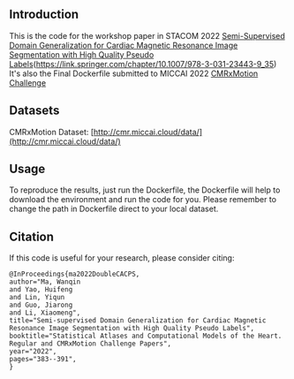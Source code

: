 ## Introduction
This is the code for the workshop paper in STACOM 2022 [Semi-Supervised Domain Generalization for Cardiac Magnetic Resonance Image Segmentation with High Quality Pseudo Labels](https://arxiv.org/abs/2209.15451)(https://link.springer.com/chapter/10.1007/978-3-031-23443-9_35)
It's also the Final Dockerfile submitted to MICCAI 2022 [CMRxMotion Challenge](http://cmr.miccai.cloud/)

## Datasets
CMRxMotion Dataset: [http://cmr.miccai.cloud/data/](http://cmr.miccai.cloud/data/)


## Usage
To reproduce the results, just run the Dockerfile, the Dockerfile will help to download the environment and run the code for you.
Please remember to change the path in Dockerfile direct to your local dataset.

## Citation
If this code is useful for your research, please consider citing:

```
@InProceedings{ma2022DoubleCACPS,
author="Ma, Wanqin
and Yao, Huifeng
and Lin, Yiqun
and Guo, Jiarong
and Li, Xiaomeng",
title="Semi-supervised Domain Generalization for Cardiac Magnetic Resonance Image Segmentation with High Quality Pseudo Labels",
booktitle="Statistical Atlases and Computational Models of the Heart. Regular and CMRxMotion Challenge Papers",
year="2022",
pages="383--391",
}
```
